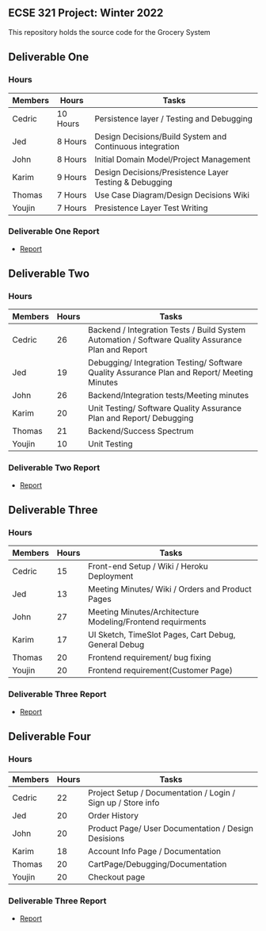 ## ECSE 321 Project: Winter 2022

This repository holds the source code for the Grocery System

## Deliverable One
### Hours
| Members  | Hours | Tasks |
| ------------- | ------------- | ------------- |
| Cedric  | 10 Hours  | Persistence layer / Testing and Debugging |
| Jed  | 8 Hours| Design Decisions/Build System and Continuous integration |
| John  | 8 Hours | Initial Domain Model/Project Management |
| Karim  | 9 Hours | Design Decisions/Presistence Layer Testing & Debugging |
| Thomas  | 7 Hours  | Use Case Diagram/Design Decisions Wiki |
| Youjin  | 7 Hours | Presistence Layer Test Writing |
### Deliverable One Report
* [Report](https://github.com/McGill-ECSE321-Winter2022/project-group-group-04/wiki)

## Deliverable Two
### Hours
| Members  | Hours | Tasks |
| ------------- | ------------- | ------------- |
| Cedric  |  26  | Backend / Integration Tests / Build System Automation / Software Quality Assurance Plan and Report |
| Jed  |  19 | Debugging/ Integration Testing/ Software Quality Assurance Plan and Report/ Meeting Minutes |
| John  |  26 | Backend/Integration tests/Meeting minutes |
| Karim  |  20 | Unit Testing/ Software Quality Assurance Plan and Report/ Debugging |
| Thomas  |  21  | Backend/Success Spectrum |
| Youjin  |  10 |  Unit Testing  |
### Deliverable Two Report
* [Report](https://github.com/McGill-ECSE321-Winter2022/project-group-group-04/wiki)

## Deliverable Three
### Hours
| Members  | Hours | Tasks |
| ------------- | ------------- | ------------- |
| Cedric  | 15 | Front-end Setup / Wiki / Heroku Deployment |
| Jed  |  13  | Meeting Minutes/ Wiki / Orders and Product Pages  |
| John  | 27  | Meeting Minutes/Architecture Modeling/Frontend requirments |
| Karim  | 17  | UI Sketch, TimeSlot Pages, Cart Debug, General Debug |
| Thomas  |  20  | Frontend requirement/ bug fixing |
| Youjin  |  20 |  Frontend requirement(Customer Page)  |
### Deliverable Three Report
* [Report](https://github.com/McGill-ECSE321-Winter2022/project-group-group-04/wiki)

## Deliverable Four
### Hours
| Members  | Hours | Tasks |
| ------------- | ------------- | ------------- |
| Cedric  | 22 | Project Setup / Documentation / Login / Sign up / Store info |
| Jed  |  20  | Order History  |
| John  | 20 | Product Page/ User Documentation / Design Desisions |
| Karim  | 18 | Account Info Page / Documentation |
| Thomas  | 20 | CartPage/Debugging/Documentation |
| Youjin  | 20 | Checkout page  |
### Deliverable Three Report
* [Report](https://github.com/McGill-ECSE321-Winter2022/project-group-group-04/wiki)
